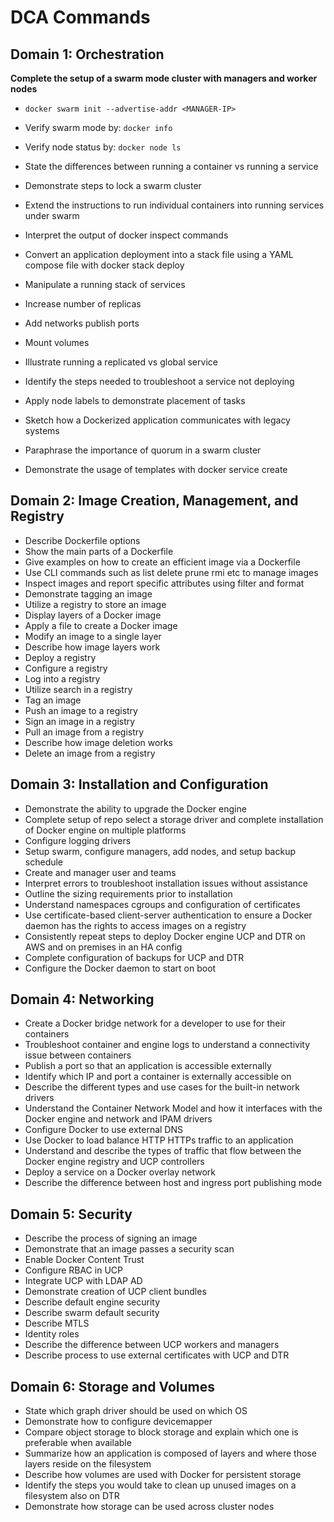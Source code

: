 # DCA Commands

## Domain 1: Orchestration

**Complete the setup of a swarm mode cluster with managers and worker nodes**
  * `docker swarm init --advertise-addr <MANAGER-IP>`
  * Verify swarm mode by: `docker info`
  * Verify node status by: `docker node ls`

* State the differences between running a container vs running a service
* Demonstrate steps to lock a swarm cluster
* Extend the instructions to run individual containers into running services under swarm
* Interpret the output of docker inspect commands
* Convert an application deployment into a stack file using a YAML compose file with docker stack deploy
* Manipulate a running stack of services
* Increase number of replicas
* Add networks publish ports
* Mount volumes
* Illustrate running a replicated vs global service
* Identify the steps needed to troubleshoot a service not deploying
* Apply node labels to demonstrate placement of tasks
* Sketch how a Dockerized application communicates with legacy systems
* Paraphrase the importance of quorum in a swarm cluster
* Demonstrate the usage of templates with docker service create

## Domain 2: Image Creation, Management, and Registry

* Describe Dockerfile options
* Show the main parts of a Dockerfile
* Give examples on how to create an efficient image via a Dockerfile
* Use CLI commands such as list delete prune rmi etc to manage images
* Inspect images and report specific attributes using filter and format
* Demonstrate tagging an image
* Utilize a registry to store an image
* Display layers of a Docker image
* Apply a file to create a Docker image
* Modify an image to a single layer
* Describe how image layers work
* Deploy a registry
* Configure a registry
* Log into a registry
* Utilize search in a registry
* Tag an image
* Push an image to a registry
* Sign an image in a registry
* Pull an image from a registry
* Describe how image deletion works
* Delete an image from a registry

## Domain 3: Installation and Configuration

* Demonstrate the ability to upgrade the Docker engine
* Complete setup of repo select a storage driver and complete installation of Docker engine on multiple platforms
* Configure logging drivers
* Setup swarm, configure managers, add nodes, and setup backup schedule
* Create and manager user and teams
* Interpret errors to troubleshoot installation issues without assistance
* Outline the sizing requirements prior to installation
* Understand namespaces cgroups and configuration of certificates
* Use certificate-based client-server authentication to ensure a Docker daemon has the rights to access images on a registry
* Consistently repeat steps to deploy Docker engine UCP and DTR on AWS and on premises in an HA config
* Complete configuration of backups for UCP and DTR
* Configure the Docker daemon to start on boot

## Domain 4: Networking

* Create a Docker bridge network for a developer to use for their containers
* Troubleshoot container and engine logs to understand a connectivity issue between containers
* Publish a port so that an application is accessible externally
* Identify which IP and port a container is externally accessible on
* Describe the different types and use cases for the built-in network drivers
* Understand the Container Network Model and how it interfaces with the Docker engine and network and IPAM drivers
* Configure Docker to use external DNS
* Use Docker to load balance HTTP HTTPs traffic to an application
* Understand and describe the types of traffic that flow between the Docker engine registry and UCP controllers
* Deploy a service on a Docker overlay network
* Describe the difference between host and ingress port publishing mode

## Domain 5: Security

* Describe the process of signing an image
* Demonstrate that an image passes a security scan
* Enable Docker Content Trust
* Configure RBAC in UCP
* Integrate UCP with LDAP AD
* Demonstrate creation of UCP client bundles
* Describe default engine security
* Describe swarm default security
* Describe MTLS
* Identity roles
* Describe the difference between UCP workers and managers
* Describe process to use external certificates with UCP and DTR

## Domain 6: Storage and Volumes

* State which graph driver should be used on which OS
* Demonstrate how to configure devicemapper
* Compare object storage to block storage and explain which one is preferable when available
* Summarize how an application is composed of layers and where those layers reside on the filesystem
* Describe how volumes are used with Docker for persistent storage
* Identify the steps you would take to clean up unused images on a filesystem also on DTR
* Demonstrate how storage can be used across cluster nodes
